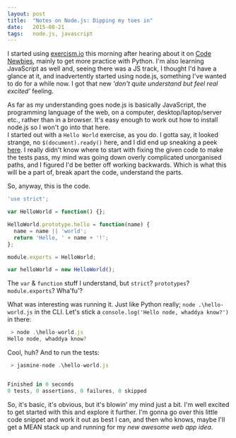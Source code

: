 ```yaml
---
layout: post
title:  "Notes on Node.js: Dipping my toes in"
date:   2015-08-21
tags:   node.js, javascript
---
```

I started using [exercism.io][exercism] this morning after hearing about it on [Code Newbies][cn], mainly to get more practice with Python.  I'm also learning JavaScript as well and, seeing there was a JS track, I thought I'd have a glance at it, and inadvertently started using node.js, something I've wanted to do for a while now.  I got that new *'don't quite understand but feel real excited'* feeling.
<!--more-->

As far as my understanding goes node.js is basically JavaScript, the programming language of the web, on a computer, desktop/laptop/server etc., rather than in a browser. It's easy enough to work out how to install node.js so I won't go into that here.  
I started out with a `Hello World` exercise, as you do.  I gotta say, it looked strange, no `$(document).ready()` here, and I did end up sneaking a peek [here][js-hello].  I really didn't know where to start with fixing the given code to make the tests pass, my mind was going down overly complicated unorganised paths, and I figured I'd be better off working backwards.  Which is what this will be a part of, break apart the code, understand the parts.

So, anyway, this is the code.

```javascript
'use strict';

var HelloWorld = function() {};

HelloWorld.prototype.hello = function(name) {
  name = name || 'world';
  return 'Hello, ' + name + '!';
};

module.exports = HelloWorld;

var helloWorld = new HelloWorld();
```

The `var` & `function` stuff I understand, but `strict`? `prototypes`? `module.exports`? Wha'fu'?

What was interesting was running it.  Just like Python really; `node .\hello-world.js` in the CLI.  Let's stick a `console.log('Hello node, whaddya know?')` in there:

```javascript
 > node .\hello-world.js
Hello node, whaddya know?
```

Cool, huh? And to run the tests:

```javascript
 > jasmine-node .\hello-world.js


Finished in 0 seconds
0 tests, 0 assertions, 0 failures, 0 skipped
```

So, it's basic, it's obvious, but it's blowin' my mind just a bit.  I'm well excited to get started with this and explore it further.  I'm gonna go over this little code snippet and work it out as best I can, and then who knows, maybe I'll get a MEAN stack up and running for my *new awesome web app idea*.

[exercism]: http://exercism.io/
[cn]:       http://www.codenewbie.org/podcast/nitpicks-and-devils
[js-hello]: https://github.com/exercism/xjavascript/blob/master/hello-world/example.js

